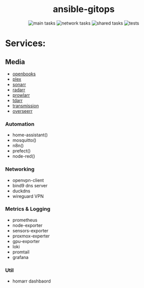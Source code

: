 <div align="center">

# ansible-gitops

![main tasks](https://github.com/anthonymolinari/ansible-gitops/actions/workflows/deploy_main_tasks.yml/badge.svg)
![network tasks](https://github.com/anthonymolinari/ansible-gitops/actions/workflows/deploy_network_tasks.yml/badge.svg)
![shared tasks](https://github.com/anthonymolinari/ansible-gitops/actions/workflows/deploy_shared_tasks.yml/badge.svg)
![tests](https://github.com/anthonymolinari/ansible-gitops/actions/workflows/tests.yml/badge.svg)

</div>

# Services:
## Media
- [openbooks](https://github.com/evan-buss/openbooks)
- [plex](https://plex.tv)
- [sonarr]()
- [radarr]()
- [prowlarr]()
- [tdarr]()
- [transmission]()
- [overseerr]()
### Automation
- home-assistant()
- mosquitto()
- n8n()
- prefect()
- node-red()
### Networking
- openvpn-client
- bind9 dns server
- duckdns
- wireguard VPN
### Metrics & Logging
- prometheus
- node-exporter
- sensors-exporter
- proxmox-experter
- gpu-exporter
- loki
- promtail
- grafana
### Util
- homarr dashbaord

